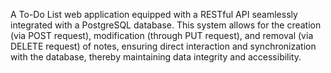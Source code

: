 A To-Do List web application equipped with a RESTful API seamlessly integrated with a PostgreSQL database. 
This system allows for the creation (via POST request), modification (through PUT request), and removal (via DELETE request) of notes, ensuring direct interaction and synchronization with the database, thereby maintaining data integrity and accessibility.

